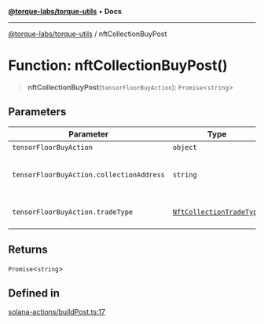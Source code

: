 [**@torque-labs/torque-utils**](../README.md) • **Docs**

***

[@torque-labs/torque-utils](../README.md) / nftCollectionBuyPost

# Function: nftCollectionBuyPost()

> **nftCollectionBuyPost**(`tensorFloorBuyAction`): `Promise`\<`string`\>

## Parameters

| Parameter | Type | Description |
| ------ | ------ | ------ |
| `tensorFloorBuyAction` | `object` | - |
| `tensorFloorBuyAction.collectionAddress` | `string` | The collection address to trace |
| `tensorFloorBuyAction.tradeType` | [`NftCollectionTradeType`](../enumerations/NftCollectionTradeType.md) | The type of trade to perform |

## Returns

`Promise`\<`string`\>

## Defined in

[solana-actions/buildPost.ts:17](https://github.com/torque-labs/torque-utils/blob/c76fb4101d477d1e8e6fb4f5de7a277964527c27/solana-actions/buildPost.ts#L17)

